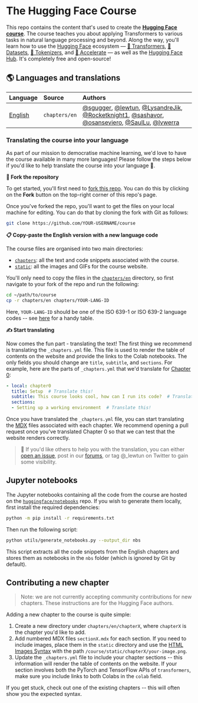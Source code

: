 # The Hugging Face Course

This repo contains the content that's used to create the **[Hugging Face course](https://huggingface.co/course/chapter1/1)**. The course teaches you about applying Transformers to various tasks in natural language processing and beyond. Along the way, you'll learn how to use the [Hugging Face](https://huggingface.co/) ecosystem — [🤗 Transformers](https://github.com/huggingface/transformers), [🤗 Datasets](https://github.com/huggingface/datasets), [🤗 Tokenizers](https://github.com/huggingface/tokenizers), and [🤗 Accelerate](https://github.com/huggingface/accelerate) — as well as the [Hugging Face Hub](https://huggingface.co/models). It's completely free and open-source!

## 🌎 Languages and translations

| Language                                               | Source        | Authors                                                                                                                                                                                                                                                                                                        |
|:-------------------------------------------------------|:--------------|:---------------------------------------------------------------------------------------------------------------------------------------------------------------------------------------------------------------------------------------------------------------------------------------------------------------|
| [English](https://huggingface.co/course/en/chapter1/1) | `chapters/en` | [@sgugger](https://github.com/sgugger), [@lewtun](https://github.com/lewtun), [@LysandreJik](https://github.com/LysandreJik), [@Rocketknight1](https://github.com/Rocketknight1), [@sashavor](https://github.com/sashavor), [@osanseviero](https://github.com/osanseviero), [@SaulLu](https://github.com/SaulLu), [@lvwerra](https://github.com/lvwerra) |

### Translating the course into your language

As part of our mission to democratise machine learning, we'd love to have the course available in many more languages! Please follow the steps below if you'd like to help translate the course into your language 🙏.

**🍴 Fork the repository**

To get started, you'll first need to [fork this repo](https://docs.github.com/en/get-started/quickstart/fork-a-repo). You can do this by clicking on the **Fork** button on the top-right corner of this repo's page.

Once you've forked the repo, you'll want to get the files on your local machine for editing. You can do that by cloning the fork with Git as follows:

```bash
git clone https://github.com/YOUR-USERNAME/course
```

**📋 Copy-paste the English version with a new language code**

The course files are organised into two main directories:

* [`chapters`](https://github.com/huggingface/course/tree/master/chapters): all the text and code snippets associated with the course.
* [`static`](https://github.com/huggingface/course/tree/master/static): all the images and GIFs for the course website.

You'll only need to copy the files in the [`chapters/en`](https://github.com/huggingface/course/tree/master/chapters/en) directory, so first navigate to your fork of the repo and run the following:

```bash
cd ~/path/to/course
cp -r chapters/en chapters/YOUR-LANG-ID
```

Here, `YOUR-LANG-ID` should be one of the ISO 639-1 or ISO 639-2 language codes -- see [here](https://www.loc.gov/standards/iso639-2/php/code_list.php) for a handy table.

**✍️ Start translating**

Now comes the fun part - translating the text! The first thing we recommend is translating the `_chapters.yml` file. This file is used to render the table of contents on the website and provide the links to the Colab notebooks. The only fields you should change are `title`, `subtitle`, and `sections`. For example, here are the parts of `_chapters.yml` that we'd translate for [Chapter 0](https://huggingface.co/course/chapter0/1?fw=pt):

```yaml
- local: chapter0
  title: Setup  # Translate this!
  subtitle: This course looks cool, how can I run its code?  # Translate this!
  sections:
  - Setting up a working environment  # Translate this!
```

Once you have translated the `_chapters.yml` file, you can start translating the [MDX](https://mdxjs.com/) files associated with each chapter. We recommend opening a pull request once you've translated Chapter 0 so that we can test that the website renders correctly. 

> 🙋 If you'd like others to help you with the translation, you can either [open an issue](https://github.com/huggingface/course/issues), post in our [forums](https://discuss.huggingface.co/c/course/20), or tag @_lewtun on Twitter to gain some visibility. 
## Jupyter notebooks

The Jupyter notebooks containing all the code from the course are hosted on the [`huggingface/notebooks`](https://github.com/huggingface/notebooks) repo. If you wish to generate them locally, first install the required dependencies:

```bash
python -m pip install -r requirements.txt
```

Then run the following script:

```bash
python utils/generate_notebooks.py --output_dir nbs
```

This script extracts all the code snippets from the English chapters and stores them as notebooks in the `nbs` folder (which is ignored by Git by default).

## Contributing a new chapter

> Note: we are not currently accepting community contributions for new chapters. These instructions are for the Hugging Face authors.

Adding a new chapter to the course is quite simple:

1. Create a new directory under `chapters/en/chapterX`, where `chapterX` is the chapter you'd like to add.
2. Add numbered MDX files `sectionX.mdx` for each section. If you need to include images, place them in the `static` directory and use the [HTML Images Syntax](https://www.w3schools.com/html/html_images.asp) with the path `/course/static/chapterX/your-image.png`.
3. Update the `_chapters.yml` file to include your chapter sections -- this information will render the table of contents on the website. If your section involves both the PyTorch and TensorFlow APIs of `transformers`, make sure you include links to both Colabs in the `colab` field.

If you get stuck, check out one of the existing chapters -- this will often show you the expected syntax.